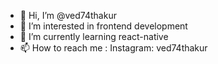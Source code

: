 - 👋 Hi, I’m @ved74thakur
- 👀 I’m interested in frontend development
- 🌱 I’m currently learning react-native
- 📫 How to reach me : Instagram: ved74thakur

<!---
ved74thakur/ved74thakur is a ✨ special ✨ repository because its `README.md` (this file) appears on your GitHub profile.
You can click the Preview link to take a look at your changes.
--->
